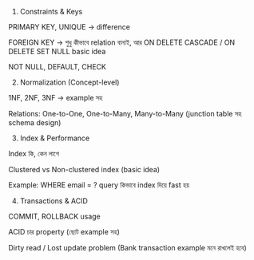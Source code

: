 1. Constraints & Keys

PRIMARY KEY, UNIQUE → difference

FOREIGN KEY → শুধু কীভাবে relation বানাই, আর ON DELETE CASCADE / ON DELETE SET NULL basic idea

NOT NULL, DEFAULT, CHECK

2. Normalization (Concept-level)

1NF, 2NF, 3NF → example সহ

Relations: One-to-One, One-to-Many, Many-to-Many (junction table সহ schema design)

3. Index & Performance

Index কি, কেন লাগে

Clustered vs Non-clustered index (basic idea)

Example: WHERE email = ? query কিভাবে index দিয়ে fast হয়

4. Transactions & ACID

COMMIT, ROLLBACK usage

ACID চার property (ছোট example সহ)

Dirty read / Lost update problem (Bank transaction example মনে রাখলেই হবে)